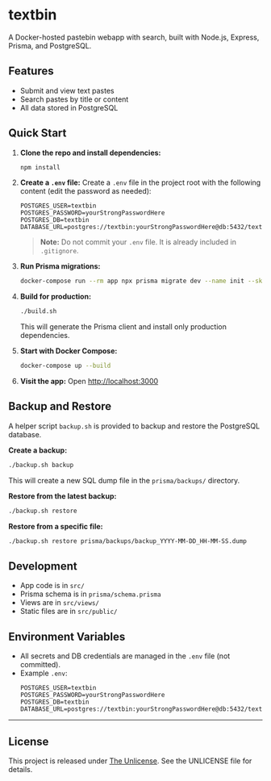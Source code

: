 # textbin

A Docker-hosted pastebin webapp with search, built with Node.js, Express, Prisma, and PostgreSQL.

## Features
- Submit and view text pastes
- Search pastes by title or content
- All data stored in PostgreSQL

## Quick Start

1. **Clone the repo and install dependencies:**
   ```sh
   npm install
   ```

2. **Create a `.env` file:**
   Create a `.env` file in the project root with the following content (edit the password as needed):
   ```env
   POSTGRES_USER=textbin
   POSTGRES_PASSWORD=yourStrongPasswordHere
   POSTGRES_DB=textbin
   DATABASE_URL=postgres://textbin:yourStrongPasswordHere@db:5432/textbin
   ```
   > **Note:** Do not commit your `.env` file. It is already included in `.gitignore`.

3. **Run Prisma migrations:**
   ```sh
   docker-compose run --rm app npx prisma migrate dev --name init --skip-seed
   ```

4. **Build for production:**
   ```sh
   ./build.sh
   ```
   This will generate the Prisma client and install only production dependencies.

5. **Start with Docker Compose:**
   ```sh
   docker-compose up --build
   ```

6. **Visit the app:**
   Open [http://localhost:3000](http://localhost:3000)

## Backup and Restore

A helper script `backup.sh` is provided to backup and restore the PostgreSQL database.

**Create a backup:**
```sh
./backup.sh backup
```
This will create a new SQL dump file in the `prisma/backups/` directory.

**Restore from the latest backup:**
```sh
./backup.sh restore
```

**Restore from a specific file:**
```sh
./backup.sh restore prisma/backups/backup_YYYY-MM-DD_HH-MM-SS.dump
```

## Development
- App code is in `src/`
- Prisma schema is in `prisma/schema.prisma`
- Views are in `src/views/`
- Static files are in `src/public/`

## Environment Variables
- All secrets and DB credentials are managed in the `.env` file (not committed).
- Example `.env`:
  ```env
  POSTGRES_USER=textbin
  POSTGRES_PASSWORD=yourStrongPasswordHere
  POSTGRES_DB=textbin
  DATABASE_URL=postgres://textbin:yourStrongPasswordHere@db:5432/textbin
  ```

---

## License

This project is released under [The Unlicense](./UNLICENSE). See the UNLICENSE file for details. 

